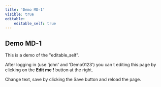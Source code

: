 ```yaml
---
title: 'Demo MD-1'
visible: true
editable:
    editable_self: true
---
```


## Demo MD-1

This is a demo of the "editable_self".

After logging in (use 'john' and 'Demo0123') you can t editing this page by clicking on the <b>Edit me !</b> button at the right.

Change text, save by clicking the Save button and reload the page.
